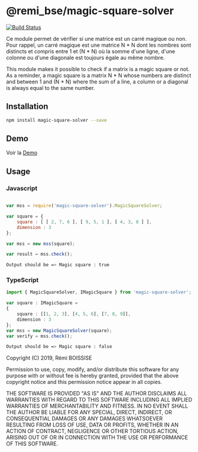 # @remi_bse/magic-square-solver

[![Build Status](https://travis-ci.org/remiboissise/magic-square-solver.svg?branch=master)](https://travis-ci.org/remiboissise/magic-square-solver)

Ce module permet de vérifier si une matrice est un carré magique ou non. Pour rappel, un carré magique est une matrice N * N dont les nombres sont distincts et compris entre 1 et (N * N) où la somme d'une ligne, d'une colonne ou d'une diagonale est toujours égale au même nombre.

This module makes it possible to check if a matrix is a magic square or not. As a reminder, a magic square is a matrix N * N whose numbers are distinct and between 1 and (N * N) where the sum of a line, a column or a diagonal is always equal to the same number.

## Installation 
```sh
npm install magic-square-solver --save
```
## Demo
[Demo]: https://remiboissise.github.io/magic-square-solver/
Voir la [Demo]

## Usage

### Javascript
```javascript

var mss = require('magic-square-solver').MagicSquareSolver;

var square = {
    square : [ [ 2, 7, 6 ], [ 9, 5, 1 ], [ 4, 3, 8 ] ],
    dimension : 3
};

var mss = new mss(square);

var result = mss.check();

```
```sh
Output should be => Magic square : true
```
### TypeScript
```typescript
import { MagicSquareSolver, IMagicSquare } from 'magic-square-solver';

var square : IMagicSquare = 
{
    square : [[1, 2, 3], [4, 5, 6], [7, 8, 9]],
    dimension : 3
};
var mss = new MagicSquareSolver(square);
var verify = mss.check();

```
```sh
Output should be => Magic square : false
```

Copyright (C) 2019, Rémi BOISSISE

Permission to use, copy, modify, and/or distribute this software for any
purpose with or without fee is hereby granted, provided that the above
copyright notice and this permission notice appear in all copies.

THE SOFTWARE IS PROVIDED "AS IS" AND THE AUTHOR DISCLAIMS ALL WARRANTIES
WITH REGARD TO THIS SOFTWARE INCLUDING ALL IMPLIED WARRANTIES OF
MERCHANTABILITY AND FITNESS. IN NO EVENT SHALL THE AUTHOR BE LIABLE FOR
ANY SPECIAL, DIRECT, INDIRECT, OR CONSEQUENTIAL DAMAGES OR ANY DAMAGES
WHATSOEVER RESULTING FROM LOSS OF USE, DATA OR PROFITS, WHETHER IN AN ACTION
OF CONTRACT, NEGLIGENCE OR OTHER TORTIOUS ACTION, ARISING OUT OF OR IN
CONNECTION WITH THE USE OR PERFORMANCE OF THIS SOFTWARE.
